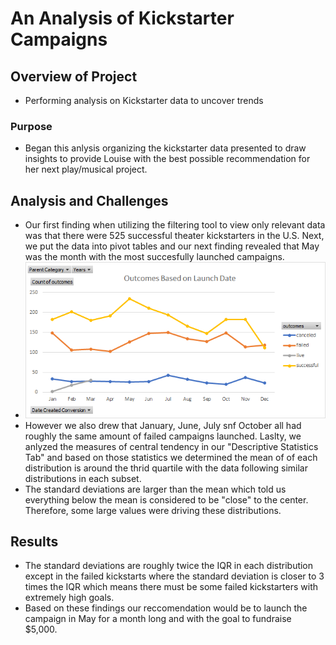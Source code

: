 # An Analysis of Kickstarter Campaigns

## Overview of Project

- Performing analysis on Kickstarter data to uncover trends

### Purpose

- Began this anlysis organizing the kickstarter data presented to draw insights to provide Louise with the best possible recommendation for her next play/musical project. 

## Analysis and Challenges
- Our first finding when utilizing the filtering tool to view only relevant data was that there were 525 successful theater kickstarters in the U.S. Next, we put the data into pivot tables and our next finding revealed that May was the month with the most succesfully launched campaigns.
- ![](OutcomesBasedonLaunchDate.png)
-  However we also drew that January, June, July snf October all had roughly the same amount of failed campaigns launched. Laslty, we anlyzed the measures of central tendency in our "Descriptive Statistics Tab" and based on those statistics we determined the mean of of each distribution is around the thrid quartile with the data following similar distributions in each subset. 
-  The standard deviations are larger than the mean which told us everything below the mean is considered to be "close" to the center. Therefore, some large values were driving these distributions. 

## Results
- The standard deviations are roughly twice the IQR in each distribution except in the failed kickstarts where the standard deviation is closer to 3 times the IQR which means there must be some failed kickstarters with extremely high goals. 
- Based on these findings our reccomendation would be to launch the campaign in May for a month long and with the goal to fundraise $5,000. 


